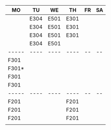 |MO   |TU  |WE  |TH  |FR|SA|
|-----|----|----|----|--|--|
|     |E304|E501|E301|  |  |
|     |E304|E501|E301|  |  |
|     |E304|E501|E301|  |  |
|     |E304|E501|    |  |  |
|-----|----|----|----|--|--|
|F301 |    |    |    |  |  |
|F301*|    |    |    |  |  |
|F301 |    |    |    |  |  |
|F301 |    |    |    |  |  |
|-----|----|----|----|--|--|
|F201 |    |    |F201|  |  |
|F201 |    |    |F201|  |  |
|F201 |    |    |F201|  |  |
|     |    |    |    |  |  |
